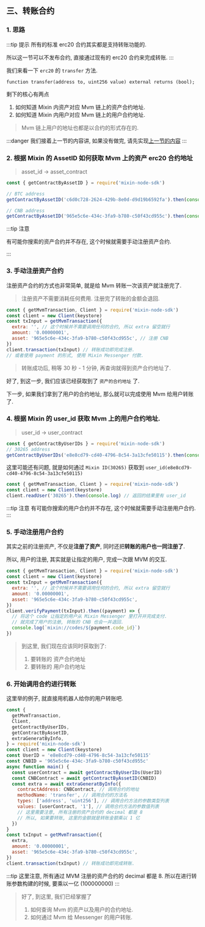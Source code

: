 ## 三、转账合约

### 1. 思路

:::tip 提示
所有的标准 erc20 合约其实都是支持转账功能的.

所以这一节可以不发布合约, 直接通过现有的 erc20 合约来完成转账.
:::

我们来看一下 `erc20` 的 `transfer` 方法.

```sol
function transfer(address to, uint256 value) external returns (bool);
```

剩下的核心有两点

1. 如何知道 Mixin 内资产对应 Mvm 链上的资产合约地址.
2. 如何知道 Mixin 内用户对应 Mvm 链上的用户合约地址.

> Mvm 链上用户的地址也都是以合约的形式存在的.

:::danger
我们接着上一节的内容讲, 如果没有做完, 请先实现[上一节的内容](/start/2.counter)
:::

### 2. 根据 Mixin 的 AssetID 如何获取 Mvm 上的资产 erc20 合约地址

> asset_id -> asset_contract

```js
const { getContractByAssetID } = require('mixin-node-sdk')

// BTC address
getContractByAssetID('c6d0c728-2624-429b-8e0d-d9d19b6592fa').then(console.log)

// CNB address
getContractByAssetID('965e5c6e-434c-3fa9-b780-c50f43cd955c').then(console.log)
```

:::tip 注意

有可能你搜索的资产合约并不存在, 这个时候就需要手动注册资产合约.

:::

### 3. 手动注册资产合约

注册资产合约的方式也非常简单, 就是给 Mvm 转账一次该资产就注册完了.

> 注册资产不需要消耗任何费用. 注册完了转账的金额会退回.

```js
const { getMvmTransaction, Client } = require('mixin-node-sdk')
const client = new Client(keystore)
const txInput = getMvmTransaction({
  extra: '', // 这个时候并不需要调用任何的合约, 所以 extra 留空就行
  amount: '0.00000001',
  asset: '965e5c6e-434c-3fa9-b780-c50f43cd955c', // 注册 CNB
})
client.transaction(txInput) // 转账成功即完成注册.
// 或者使用 payment 的形式, 使用 Mixin Messenger 付款.
```

> 转账成功后, 稍等 30 秒 - 1 分钟, 再查询就得到资产合约地址了.

好了, 到这一步, 我们应该已经获取到了 `资产的合约地址` 了.

下一步, 如果我们拿到了用户的合约地址, 那么就可以完成使用 Mvm 给用户转账了.

### 4. 根据 Mixin 的 user_id 获取 Mvm 上的用户合约地址.

> user_id -> user_contract

```js
const { getContractByUserIDs } = require('mixin-node-sdk')
// 30265 address
getContractByUserIDs('e8e8cd79-cd40-4796-8c54-3a13cfe50115').then(console.log)
```

这里可能还有问题, 就是如何通过 `Mixin ID(30265)` 获取到 `user_id(e8e8cd79-cd40-4796-8c54-3a13cfe50115)`

```js
const { getMvmTransaction, Client } = require('mixin-node-sdk')
const client = new Client(keystore)
client.readUser('30265').then(console.log) // 返回的结果里有 user_id
```

:::tip 注意
有可能你搜索的用户合约并不存在, 这个时候就需要手动注册用户合约.
:::

### 5. 手动注册用户合约

其实之前的注册资产, 不仅是**注册了资产**, 同时还把**转账的用户也一同注册了**.

所以, 用户的注册, 其实就是让指定的用户, 完成一次跟 MVM 的交互.

```js
const { getMvmTransaction, Client } = require('mixin-node-sdk')
const client = new Client(keystore)
const txInput = getMvmTransaction({
  extra: '', // 这个时候并不需要调用任何的合约, 所以 extra 留空就行
  amount: '0.00000001',
  asset: '965e5c6e-434c-3fa9-b780-c50f43cd955c',
})
client.verifyPayment(txInput).then((payment) => {
  // 将这个 code 让指定的用户从 Mixin Messenger 里打开并完成支付.
  // 就完成了用户的注册, 转账的 CNB 也会一并退回.
  console.log(`mixin://codes/${payment.code_id}`)
})
```

> 到这里, 我们现在应该同时获取到了:
>
> 1. 要转账的 资产合约地址
> 2. 要转账的 用户合约地址

### 6. 开始调用合约进行转账

这里举的例子, 就直接用机器人给你的用户转账吧.

```js
const {
  getMvmTransaction,
  Client,
  getContractByUserIDs,
  getContractByAssetID,
  extraGeneratByInfo,
} = require('mixin-node-sdk')
const client = new Client(keystore)
const UserID = 'e8e8cd79-cd40-4796-8c54-3a13cfe50115'
const CNBID = '965e5c6e-434c-3fa9-b780-c50f43cd955c'
async function main() {
  const userContract = await getContractByUserIDs(UserID)
  const CNBContract = await getContractByAssetID(CNBID)
  const extra = await extraGeneratByInfo({
    contractAddress: CNBContract, // 调用合约的地址
    methodName: 'transfer', // 调用合约的方法名
    types: ['address', 'uint256'], // 调用合约方法的参数类型列表
    values: [userContract, '1'], // 调用合约方法的参数值列表
    // 这里需要注意, 所有注册的资产合约的 decimal 都是 8
    // 所以, 如果要转账, 这里的金额就是转账金额乘以 1 亿
  })
}
const txInput = getMvmTransaction({
  extra,
  amount: '0.00000001',
  asset: '965e5c6e-434c-3fa9-b780-c50f43cd955c',
})
client.transaction(txInput) // 转账成功即完成转账.
```

:::tip
这里注意, 所有通过 MVM 注册的资产合约的 decimal 都是 8. 所以在进行转账参数构建的时候, 要乘以一亿 (100000000)
:::

> 好了, 到这里, 我们已经掌握了
>
> 1. 如何查询 Mvm 的资产以及用户的合约地址.
> 2. 如何通过 Mvm 给 Messenger 的用户转账.
